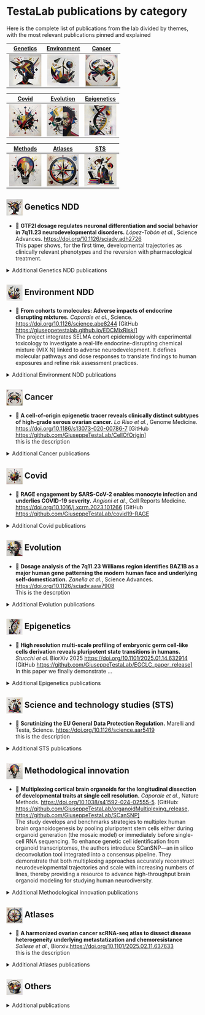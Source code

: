 # TestaLab publications by category

Here is the complete list of publications from the lab divided by themes, with the most relevant publications pinned and explained

| [Genetics](#--genetics-ndd)<br> | [Environment](#--environment-ndd)<br> |[Cancer](#--cancer)<br>|
| :--------------: | :--------------: | :--------------: |
|<img src="./icons/ndd.png" alt="pin icon" style="height: 6em; vertical-align: middle;">|<img src="./icons/enviroment.png" alt="pin icon" style="height: 6em; vertical-align: middle;">|<img src="./icons/HGSOC2.png" alt="pin icon" style="height: 6em; vertical-align: middle;">|

| [Covid](#--covid)<br> | [Evolution](#--evolution)<br> |[Epigenetics](#--epigenetics)<br> |
| :--------------: | :--------------: | :--------------: |
| <img src="./icons/covid.png" alt="pin icon" style="height: 6em; vertical-align: middle;"> | <img src="./icons/skull2.png" alt="pin icon" style="height: 6em; vertical-align: middle;"> | <img src="./icons/dna.png" alt="pin icon" style="height: 6em; vertical-align: middle;"> |

| [Methods](#--methodological-innovation)<br> | [Atlases](#--atlases)<br> | [STS](#--science-and-technology-studies-sts)<br> |
| :--------------: | :--------------: | :--------------: |
|<img src="./icons/Methodological innovation.png" alt="pin icon" style="height: 6em; vertical-align: middle;">|<img src="./icons/atlas.png" alt="pin icon" style="height: 6em; vertical-align: middle;">|<img src="./icons/sts.png" alt="pin icon" style="height: 6em; vertical-align: middle;">|

<!-- [Covid](#--covid)<br>
[Evolution](#--evolution)<br>
[Science and technology studies (STS)](#--science-and-technology-studies-sts)<br>
[Genetics NDD](#--genetics-ndd)<br>
[Environment NDD](#--environment-ndd)<br>
[Cancer](#--cancer)<br>
[Methodological innovation](#--methodological-innovation)<br>
[Atlases](#--atlases)<br>
[Others](#--others)<br> -->

## <img src="./icons/ndd.png" alt="pin icon" style="height: 2em; vertical-align: middle;">  Genetics NDD

- 📌 **GTF2I dosage regulates neuronal differentiation and social behavior in 7q11.23 neurodevelopmental disorders.** *López-Tobón et al.*, Science Advances. https://doi.org/10.1126/sciadv.adh2726<br>
This paper shows, for the first time, developmental trajectories as clinically relevant phenotypes and the reversion with pharmacological treatment.

<details>
  <summary>Additional Genetics NDD publications</summary>
  
- **YY1 mutations disrupt corticogenesis through a cell type specific rewiring of cell‐autonomous and non‐cell‐autonomous transcriptional programs.** *Testa et al.*, Molecular Psychiatry. In press. https://pubmed.ncbi.nlm.nih.gov/38405909/ <br>
- **Multiscale modeling uncovers 7q11.23 copy number variation–dependent changes in ribosomal biogenesis and neuronal maturation and excitability.** *Mihailovich et al.*, Journal of Clinical Investigation. https://doi.org/10.1172/JCI168982<br>
- **Chromatin remodeler Activity-Dependent Neuroprotective Protein (ADNP) contributes to syndromic autism.** *D'Incal et al.*, Clinical Epigenetics. https://doi.org/10.1186/s13148-023-01450-8]<br>
- **Curation of causal interactions mediated by genes associated with autism accelerates the understanding of gene-phenotype relationships underlying neurodevelopmental disorders.** *Iannuccelli et al.*, Molecular Psychiatry. https://doi.org/10.1038/s41380-023-02317-3 [GitHub https://github.com/SaccoPerfettoLab/ProxPath.]<br>
- **EZH2-Mediated H3K27me3 Targets Transcriptional Circuits of Neuronal Differentiation.** *Buontempo et al.*, Frontiers in Neuroscience. https://doi.org/10.3389/fnins.2022.814144 <br>
- **CHD8 haploinsufficiency links autism to transient alterations in excitatory and inhibitory trajectories.** *Villa et al.*, Cell Reports. https://doi.org/10.1016/j.celrep.2022.110615<br>
- **Imbalanced autophagy causes synaptic deficits in a human model for neurodevelopmental disorders.** *Linda et al.*, Autophagy. https://doi.org/10.1080/15548627.2021.1936777<br>
- **High-throughput screening identifies histone deacetylase inhibitors that modulate GTF2I expression in 7q11.23 microduplication autism spectrum disorder patient-derived cortical neurons.** *Cavallo et al.*, Molecular Autism. https://doi.org/10.1186/s13229-020-00387-6 <br>
- **The sociability spectrum: evidence from reciprocal genetic copy number variations.** *López-Tobón et al.*, Molecular Autism. https://doi.org/10.1186/s13229-020-00347-0 <br>
- **A small 7q11.23 microduplication involving GTF2I in a family with intellectual disability.** *Pinelli et al.*, Clinical Genetics. https://doi.org/10.1111/cge.13753 <br>
- **DNA Methylation Signature for EZH2 Functionally Classifies Sequence Variants in Three PRC2 Complex Genes.** *Choufani et al.*, American Journal of Human Genetics. https://doi.org/10.1016/j.ajhg.2020.03.008 <br>
- **Molecular investigation, using chromosomal microarray and whole exome sequencing, of six patients affected by Williams Beuren syndrome and Autism Spectrum Disorder.** *Masson et al.*, Orphanet Journal of Rare Diseases. https://doi.org/10.1186/s13023-019-1094-5 <br>
- **Gabriele-de Vries Syndrome.** *Nabais Sá et al.*, GeneReviews®. <br>
- **Systematic proteome and proteostasis profiling in human Trisomy 21 fibroblast cells.** *Liu et al.*, Nature Communications. https://doi.org/10.1038/s41467-017-01422-6 <br>
- **Taming Human Genetic Variability: Transcriptomic Meta-Analysis Guides the Experimental Design and Interpretation of iPSC-Based Disease Modeling.** Germain and Testa, Stem Cell Reports. https://doi.org/10.1016/j.stemcr.2017.05.012 <br>
- **YY1 Haploinsufficiency Causes an Intellectual Disability Syndrome Featuring Transcriptional and Chromatin Dysfunction.** *Gabriele et al.*, American Journal of Human Genetics. https://doi.org/10.1016/j.ajhg.2017.05.006 <br>
- **7q11.23 dosage-dependent dysregulation in human pluripotent stem cells affects transcriptional programs in disease-relevant lineages.** *Adamo et al.*, Nature Genetics. https://doi.org/10.1038/ng.3169 <br>
- **Brief report: functional MRI of a patient with 7q11.23 duplication syndrome and autism spectrum disorder.** *Prontera et al.*, Journal of Autism and Developmental Disorders. https://doi.org/10.1007/s10803-014-2117-7 <br>
- **The time of timing: how Polycomb proteins regulate neurogenesis.** Testa, BioEssays. https://doi.org/10.1002/bies.201100021 <br>
- **Genomic instability in induced stem cells.** *Pasi et al.*, Cell Death & Differentiation. https://doi.org/10.1038/cdd.2011.9 <br>

</details>


## <img src="./icons/enviroment.png" alt="pin icon" style="height: 2em; vertical-align: middle;">  Environment NDD

- 📌 **From cohorts to molecules: Adverse impacts of endocrine disrupting mixtures.** *Caporale et al.*, Science. https://doi.org/10.1126/science.abe8244 [GitHub https://giuseppetestalab.github.io/EDCMixRisk/]<br>
The project integrates SELMA cohort epidemiology with experimental toxicology to investigate a real-life endocrine-disrupting chemical mixture (MIX N) linked to adverse neurodevelopment. It defines molecular pathways and dose responses to translate findings to human exposures and refine risk assessment practices.

<details>
  <summary>Additional Environment NDD publications</summary>

- **Acting on uncertainty: real-life mixtures of endocrine disrupting chemicals.** Even Chorev and Testa, BioSocieties. https://doi.org/10.1057/s41292-020-00192-7 <br>
- **Autism spectrum disorder at the crossroad between genes and environment: contributions, convergences, and interactions in ASD developmental pathophysiology.** *Cheroni et al.*, Molecular Autism. https://doi.org/10.1186/s13229-020-00370-1 <br>
- **The ENDpoiNTs Project: Novel Testing Strategies for Endocrine Disruptors Linked to Developmental Neurotoxicity.** *Lupu et al.*, International Journal of Molecular Sciences. https://doi.org/10.3390/ijms21113978 <br>
- **Statement on advancing the assessment of chemical mixtures and their risks for human health and the environment.** *Drakvik et al.*, Environment International. https://doi.org/10.1016/j.envint.2019.105267 <br>

</details>

## <img src="./icons/HGSOC2.png" alt="pin icon" style="height: 2em; vertical-align: middle;">  Cancer

- 📌 **A cell-of-origin epigenetic tracer reveals clinically distinct subtypes of high-grade serous ovarian cancer.** *Lo Riso et al.*, Genome Medicine. https://doi.org/10.1186/s13073-020-00786-7  [GitHub https://github.com/GiuseppeTestaLab/CellOfOrigin]<br>
this is the description
<details>
  <summary>Additional Cancer publications</summary>
  
- **Tumor microenvironment-induced FOXM1 regulates ovarian cancer stemness.** *Battistini et al.*, Cell Death & Disease. https://doi.org/10.1038/s41419-024-06767-7 <br>
- **Integrated molecular profiling of patient-derived ovarian cancer models identifies clinically relevant signatures and tumor vulnerabilities.** *Lupia et al.*, International Journal of Cancer. https://doi.org/10.1002/ijc.33983 <br>
- **The Transcriptional Regulator Prdm1 Is Essential for the Early Development of the Sensory Whisker Follicle and Is Linked to the Beta-Catenin First Dermal Signal.** *Manti et al.*, Biomedicines. https://doi.org/10.3390/biomedicines10102647 <br>
- **Single cell-derived spheroids capture the self-renewing subpopulations of metastatic ovarian cancer.** *Velletri et al.*, Cell Death & Differentiation. https://doi.org/10.1038/s41418-021-00878-w <br>
- **Thymic stroma and TFII-I: towards new targeted therapies.** *Manti et al.*, Trends in Molecular Medicine. https://doi.org/10.1016/j.molmed.2021.10.008 <br>
- **Exploiting epigenetic dependencies in ovarian cancer therapy.** Coughlan and Testa, International Journal of Cancer. https://doi.org/10.1002/ijc.33727 <br>
- **Epigenomic landscape of human colorectal cancer unveils an aberrant core of pan-cancer enhancers orchestrated by YAP/TAZ.** *Della Chiara et al.*, Nature Communications. https://doi.org/10.1038/s41467-021-22544-y [GitHub https://github.com/paganilab/DellaChiara_et_al_2021] <br>
- **Long non-coding RNA TINCR suppresses metastatic melanoma dissemination by preventing ATF4 translation.** *Melixetian et al.*, EMBO Reports. https://doi.org/10.15252/embr.202050852 <br>
- **Reconstitution of a functional human thymus by postnatal stromal progenitor cells and natural whole-organ scaffolds.** *Campinoti et al.*, Nature Communications. https://doi.org/10.1038/s41467-020-20082-7 <br>
- **HOXB7 overexpression in lung cancer is a hallmark of acquired stem-like phenotype.** *Monterisi et al.*, Oncogene. https://doi.org/10.1038/s41388-018-0229-9 <br>
- **Polycomb dysregulation in gliomagenesis targets a Zfp423-dependent differentiation network.** *Signaroldi et al.*, Nature Communications. https://doi.org/10.1038/ncomms10753 <br>
- **The methyltransferase Set7/9 (Setd7) is dispensable for the p53-mediated DNA damage response in vivo.** *Campaner et al.*, Molecular Cell. https://doi.org/10.1016/j.molcel.2011.08.007 <br>

</details>


## <img src="./icons/covid.png" alt="pin icon" style="height: 2em; vertical-align: middle;">  Covid

- 📌 **RAGE engagement by SARS-CoV-2 enables monocyte infection and underlies COVID-19 severity.** *Angioni et al.*, Cell Reports Medicine. https://doi.org/10.1016/j.xcrm.2023.101266 [GitHub https://github.com/GiuseppeTestaLab/covid19-RAGE <br>
<details>
  <summary>Additional Covid publications</summary>

- **COVID-19 lessons from the dish: Dissecting CNS manifestations through brain organoids.** Caporale and Testa, EMBO Journal. https://doi.org/10.15252/embj.2020107213 <br>
</details>

## <img src="./icons/skull2.png" alt="pin icon" style="height: 2em; vertical-align: middle;">  Evolution

- 📌 **Dosage analysis of the 7q11.23 Williams region identifies BAZ1B as a major human gene patterning the modern human face and underlying self-domestication.** *Zanella et al.*, Science Advances. https://doi.org/10.1126/sciadv.aaw7908 <br>
This is the descrption

<details>
  <summary>Additional Evolution publications</summary>

- **Tile by tile: capturing the evolutionary mosaic of human conditions.** *Caporale et al.*, Current Opinion in Genetics and Development. In press. https://doi.org/10.1016/j.gde.2024.102297<br>
- **A multi-layered integrative analysis reveals a cholesterol metabolic program in outer radial glia with implications for human brain evolution.** *Moriano et al.*, Development. https://doi.org/10.1242/dev.202390<br>
- **Editorial: Cell biology of brain development and evolution.** *Mora-Bermúdez et al.*, Frontiers in Cell and Developmental Biology. https://doi.org/10.3389/fcell.2023.1147510 <br>
- **Temporal mapping of derived high-frequency gene variants supports the mosaic nature of the evolution of Homo sapiens.** *Andirkó et al.*, Scientific Reports. https://doi.org/10.1038/s41598-022-13589-0 [GitHub https://github.com/AGMAndirko/Temporal-mapping].<br>
</details>

## <img src="./icons/dna.png" alt="pin icon" style="height: 2em; vertical-align: middle;">  Epigenetics

- 📌 **High resolution multi-scale profiling of embryonic germ cell-like cells derivation reveals pluripotent state transitions in humans.** *Stucchi et al*. BiorXiv 2025 https://doi.org/10.1101/2025.01.14.632914 [GitHub https://github.com/GiuseppeTestaLab/EGCLC_paper_release]<br>
In this paper we finally demonstrate ...<br>

<details>
  <summary>Additional Epigenetics publications</summary>

- **H3K27me3 Demethylases Maintain the Transcriptional and Epigenomic Landscape of the Intestinal Epithelium.** *Kolev et al.*, Cellular and Molecular Gastroenterology and Hepatology. https://doi.org/10.1016/j.jcmgh.2022.12.001 <br>
- **From enhanceropathies to the epigenetic manifold underlying human cognition.** *Vitriolo et al.*, Human Molecular Genetics. https://doi.org/10.1093/hmg/ddz196<br>
- **The chromatin basis of neurodevelopmental disorders: Rethinking dysfunction along the molecular and temporal axes.** *Gabriele et al.*, Progress in Neuropsychopharmacology & Biological Psychiatry. https://doi.org/10.1016/j.pnpbp.2017.12.013 <br>
- **KMT2B and Neuronal Transdifferentiation: Bridging Basic Chromatin Mechanisms to Disease Actionability.** *Barbagiovanni et al.*, Neuroscience Insights. https://doi.org/10.1177/2633105520928068 <br>
- **Scrutinizing the epigenetics revolution.** Meloni and Testa, Biosocieties. https://doi.org/10.1057/biosoc.2014.22 <br>
- **Activation of neuronal gene expression by the JMJD3 demethylase is required for postnatal and adult brain neurogenesis.** *Park et al.*, Cell Reports. https://doi.org/10.1016/j.celrep.2014.07.060 <br>
- **Germinal center dysregulation by histone methyltransferase EZH2 promotes lymphomagenesis.** *Caganova et al.*, Journal of Clinical Investigation. https://doi.org/10.1172/JCI70626 <br>
- **The H3K27 demethylase JMJD3 is required for maintenance of the embryonic respiratory neuronal network, neonatal breathing, and survival.** *Burgold et al.*, Cell Reports. https://doi.org/10.1016/j.celrep.2012.09.013 <br>
- **The histone methyltransferase Wbp7 controls macrophage function through GPI glycolipid anchor synthesis.** *Austenaa et al.*, Immunity. https://doi.org/10.1016/j.immuni.2012.02.016 <br>
- **The future therapeutic potential of histone demethylases: A critical analysis.** Natoli, Testa, and De Santa, Current Opinion in Drug Discovery & Development. https://pubmed.ncbi.nlm.nih.gov/19736620/ <br>
- **The histone H3 lysine 27-specific demethylase Jmjd3 is required for neural commitment.** *Burgold et al.*, PLoS One. https://doi.org/10.1371/journal.pone.0003034 <br>

</details>



## <img src="./icons/sts.png" alt="pin icon" style="height: 2em; vertical-align: middle;">  Science and technology studies (STS)

- 📌 **Scrutinizing the EU General Data Protection Regulation.** Marelli and Testa, Science. https://doi.org/10.1126/science.aar5419 <br>
this is the description
<details>
  <summary>Additional STS publications</summary>

- **Different Names for the Same Thing? Novelty, Expectations, and Performative Nominalism in Personalized and Precision Medicine.** *Galasso et al.*, Social Theory & Health. https://doi.org/10.1057/s41285-024-00203-8<br>
- **Big Tech platforms in health research: Re-purposing big data governance in light of the General Data Protection Regulation’s research exemption.** *Marelli et al.*, Big Data & Society. https://doi.org/10.1177/20539517211018783<br>
- **Rethinking Human Embryo Research Policies.** *Matthews et al.*, Hastings Center Report. https://doi.org/10.1002/hast.1215 <br>
- **Thinking “ethical” when designing an international, cross-disciplinary biomedical research consortium.** *Torres-Padilla et al.*, EMBO Journal. https://doi.org/10.15252/embj.2020105725 <br>
- **The European politics of animal experimentation: From Victorian Britain to 'Stop Vivisection'.** Germain, Chiapperino, and Testa, Studies in History and Philosophy of Biological and Biomedical Sciences. https://doi.org/10.1016/j.shpsc.2017.06.004 <br>
- **Multiplex parenting: IVG and the generations to come.** *Palacios-González et al.*, Journal of Medical Ethics. https://doi.org/10.1136/medethics-2013-101810 <br>
- **Position statement on the provision and procurement of human eggs for stem cell research.** *Haimes et al.*, Cell Stem Cell. https://doi.org/10.1016/j.stem.2013.02.002 <br>
- **Reprogramming potentiality: the co-production of stem cell policy and democracy.** Testa, American Journal of Bioethics. https://doi.org/10.1080/15265161.2012.747032 <br>
- **Consuming genomes: scientific and social innovation in direct-to-consumer genetic testing.** Curnutte and Testa, New Genetics and Society. https://doi.org/10.1080/14636778.2012.662032 <br>
- **The Identity of Living Beings, Epigenetics, and the Modesty of Philosophy.** Boniolo and Testa, Erkenntnis. https://doi.org/10.1007/s10670-011-9308-9 <br>
- **Stem-cell theatrics.** Testa, Nature. https://doi.org/10.1038/4651012a <br>
- **What to do with the Grail now that we have it? iPSCs, potentiality, and public policy.** Testa, Cell Stem Cell. https://doi.org/10.1016/j.stem.2009.09.007 <br>
- **Ethics report on interspecies somatic cell nuclear transfer research.** *Skene et al.*, Cell Stem Cell. https://doi.org/10.1016/j.stem.2009.06.010 <br>
- **Stem Cells through Stem Beliefs: The Co-production of Biotechnological Pluralism.** Testa, Science as Culture. https://doi.org/10.1080/09505430802519199 <br>
- **Neuroscience from different angles. Student symposium: From genes to thoughts.** *Schell et al.*, EMBO Reports. https://doi.org/10.1093/embo-reports/kve112 <br>
</details>


## <img src="./icons/Methodological innovation.png" alt="pin icon" style="height: 2em; vertical-align: middle;">  Methodological innovation

- 📌 **Multiplexing cortical brain organoids for the longitudinal dissection of developmental traits at single cell resolution.** *Caporale et al.*, Nature Methods. https://doi.org/10.1038/s41592-024-02555-5. [GitHub: https://github.com/GiuseppeTestaLab/organoidMultiplexing_release, https://github.com/GiuseppeTestaLab/SCanSNP]<br>
The study develops and benchmarks strategies to multiplex human brain organoidogenesis by pooling pluripotent stem cells either during organoid generation (the mosaic model) or immediately before single-cell RNA sequencing. To enhance genetic cell identification from organoid transcriptomes, the authors introduce SCanSNP—an in silico deconvolution tool integrated into a consensus pipeline. They demonstrate that both multiplexing approaches accurately reconstruct neurodevelopmental trajectories and scale with increasing numbers of lines, thereby providing a resource to advance high-throughput brain organoid modeling for studying human neurodiversity.

<details>
  <summary>Additional Methodological innovation publications</summary>
  
- **A framework for research with neural organoids, Assembloids and Transplantation Studies.** *Pașca et al.*, Nature. https://doi.org/10.1038/s41586-024-08487-6<br>
- **Specification of a rostro-caudal axis in cortical assembloids through a polarized source of FGF8.** *Bosone et al.*, Nature Methods. https://doi.org/10.1038/s41592-024-02412-5 [GitHub: https://github.com/GiuseppeTestaLab/polCAs/]<br>
- **Engineering Toxoplasma gondii secretion systems for intracellular delivery of multiple large therapeutic proteins to neurons.** *Bracha et al.*, Nature Microbiology. https://doi.org/10.1038/s41564-024-01750-6 <br>
- **In and out: Benchmarking in vitro, in vivo, ex vivo, and xenografting approaches for an integrative brain disease modeling pipeline.** *Pereira et al.*, Stem Cell Reports. https://doi.org/10.1016/j.stemcr.2024.05.004 <br>
- **Benchmarking brain organoid recapitulation of fetal corticogenesis.** *Cheroni et al.*, Translational Psychiatry. https://doi.org/10.1038/s41398-022-02279-0<br>
- **A nomenclature consensus for nervous system organoids and assembloids.** *Pașca et al.*, Nature. https://doi.org/10.1038/s41586-022-05219-6<br>
- **Novel in vitro Experimental Approaches to Study Myelination and Remyelination in the Central Nervous System.** *Marangon et al.*, Frontiers in Cellular Neuroscience. https://doi.org/10.3389/fncel.2021.748849 <br>
- **Copy number variants (CNVs): a powerful tool for iPSC-based modelling of ASD.** *Drakulic et al.*, Molecular Autism. https://doi.org/10.1186/s13229-020-00343-4 <br>
- **Human Cortical Organoids Expose a Differential Function of GSK3 on Cortical Neurogenesis.** *López-Tobón et al.*, Stem Cell Reports. https://doi.org/10.1016/j.stemcr.2019.09.005<br>
- **Multi-omic measurements of heterogeneity in HeLa cells across laboratories.** *Liu et al.*, Nature Biotechnology. https://doi.org/10.1038/s41587-019-0037-y <br>
- **JMJD3 acts in tandem with KLF4 to facilitate reprogramming to pluripotency.** *Huang et al.*, Nature Communications. https://doi.org/10.1038/s41467-020-18900-z<br>
- **KMT2B Is Selectively Required for Neuronal Transdifferentiation, and Its Loss Exposes Dystonia Candidate Genes.** *Barbagiovanni et al.*, Cell Reports. https://doi.org/10.1016/j.celrep.2018.09.067 <br>
- **The guanine nucleotide exchange factor Arhgef7/βPix promotes axon formation upstream of TC10.** *López Tobón et al.*, Scientific Reports. https://doi.org/10.1038/s41598-018-27081-1 <br>
- **TRIC: an automated alignment strategy for reproducible protein quantification in targeted proteomics.** *Röst et al.*, Nature Methods. https://doi.org/10.1038/nmeth.3954 <br>
- **RNAontheBENCH: computational and empirical resources for benchmarking RNAseq quantification and differential expression methods.** *Germain et al.*, Nucleic Acids Research. https://doi.org/10.1093/nar/gkw448 [GitHub https://github.com/plger/RNAontheBENCH]<br>
- **Polycomb proteins control proliferation and transformation independently of cell cycle checkpoints by regulating DNA replication.** *Piunti et al.*, Nature Communications. https://doi.org/10.1038/ncomms4649 <br>
- **DNA damage in mammalian neural stem cells leads to astrocytic differentiation mediated by BMP2 signaling through JAK-STAT.** *Schneider et al.*, Stem Cell Reports. https://doi.org/10.1016/j.stemcr.2013.06.004 <br>
- **Cell reprogramming requires silencing of a core subset of polycomb targets.** *Fragola et al.*, PLoS Genetics. https://doi.org/10.1371/journal.pgen.1003292 <br>
- **Jmjd3 contributes to the control of gene expression in LPS-activated macrophages.** *De Santa et al.*, EMBO Journal. https://doi.org/10.1038/emboj.2009.271 <br>
- **Mast cell-specific Cre/loxP-mediated recombination in vivo.** *Scholten et al.*, Transgenic Research. https://doi.org/10.1007/s11248-007-9153-4 <br>
- **Pluripotency and differentiation in embryos and stem cells.** *Adjaye et al.*, International Journal of Developmental Biology. https://doi.org/10.1387/ijdb.082695ja <br>
- **Bacterial artificial chromosome transgenesis through pronuclear injection of fertilized mouse oocytes.** *Vintersten et al.*, Methods in Molecular Biology. https://doi.org/10.1007/978-1-59745-570-1_5 <br>
- **BAC engineering for the generation of ES cell-targeting constructs and mouse transgenes.** *Testa et al.*, Methods in Molecular Biology. https://doi.org/10.1385/1-59259-753-X:123 <br>
- **ET recombination: DNA engineering using homologous recombination in E. coli.** *Muyrers et al.*, Methods in Molecular Biology. https://doi.org/10.1385/1-59259-753-X:107 <br>
- **Engineering the mouse genome with bacterial artificial chromosomes to create multipurpose alleles.** *Testa et al.*, Nature Biotechnology. https://doi.org/10.1038/nbt804 <br>
- **Creating a transloxation: engineering interchromosomal translocations in the mouse.** Testa and Stewart, EMBO Reports. https://doi.org/10.1093/embo-reports/kvd035 <br>
- **DNA cloning by homologous recombination in Escherichia coli.** *Zhang et al.*, Nature Biotechnology. https://doi.org/10.1038/82449 <br>
- **Point mutation of bacterial artificial chromosomes by ET recombination.** *Muyrers et al.*, EMBO Reports. https://doi.org/10.1093/embo-reports/kvd049 <br>
- **Rapid modification of bacterial artificial chromosomes by ET-recombination.** *Muyrers et al.*, Nucleic Acids Research. https://doi.org/10.1093/nar/27.6.1555 <br>
- **TCRi: an alternatively sliced product of the T cell receptor zeta gene.** *Nocentini et al.*, European Journal of Immunology. https://doi.org/10.1002/eji.1830250540 <br>
</details>

## <img src="./icons/atlas.png" alt="pin icon" style="height: 2em; vertical-align: middle;">  Atlases
- 📌 **A harmonized ovarian cancer scRNA-seq atlas to dissect disease heterogeneity underlying metastatization and chemoresistance** *Sallese et al.*, Biorxiv.https://doi.org/10.1101/2025.02.11.637633 <br>
this is the description
<details>
  <summary>Additional Atlases publications</summary>
- **Single-cell human brain development atlas** *Manuscript in preparation* <br>
Ongoing project aiming to curate and integrate an extensive collection of Single-cell resolution dataset from developing human brain.<br>
At the current stage the resource encompasses:  **14 among atlases and single-cegion datasets**, **31 distinct PCW** (7 to 33), **4 Major brain areas** and and **6 subregions** for the cortical area.<br>
The resource is meant to provide both harmonized data and a set of methods to facilitate the extension with new datasets, integration, differential expression and comparative analysis.
- **An integrated transcriptomic cell atlas of human neural organoids.** *He et al.*, Nature. https://doi.org/10.1038/s41586-024-08172-8 <br>
</details>

## <img src="./icons/other.png" alt="pin icon" style="height: 2em; vertical-align: middle;">  Others
<details>
  <summary>Additional publications</summary>
  
- **Seizure activity and brain damage in a model of focal non-convulsive status epilepticus.** *Vila Verde et al.*, Neuropathology and Applied Neurobiology. https://doi.org/10.1111/nan.12693 <br>
- **LifeTime and improving European healthcare through cell-based interceptive medicine.** *Rajewsky et al.*, Nature. https://doi.org/10.1038/s41586-020-2715-9<br>
</details>

<!-- ## Additional publications -->




